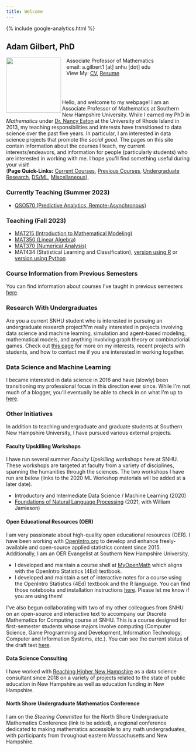 ```yaml
---
title: Welcome
---
```

<head><meta name="google-site-verification" content="lr62Arr9Q6oTjiKORylSFmyiwVnPL9PsQFJ3af-l7MY" />
{% include google-analytics.html %}
</head>

## Adam Gilbert, PhD

<img src="/SiteFiles/face.jpg" align="left" width=150>&nbsp; &nbsp;Associate Professor of Mathematics<br/>
&nbsp; &nbsp;email: a.gilbert1 [at] snhu [dot] edu <br/>
&nbsp; &nbsp;View My: [CV](https://drive.google.com/file/d/1MNpH4Z8H4rLJdybj7ntwOpgCtoPCQPg2/view?usp=sharing), <a href="https://agmath.github.io/SiteFiles/GilbertResume.html" title="Resume">Resume</a>

<br/><br/>

Hello, and welcome to my webpage! I am an Associate Professor of Mathematics at Southern New Hampshire University. While I earned my PhD in *Mathematics* under [Dr. Nancy Eaton](http://www.math.uri.edu/~eaton/) at the University of Rhode Island in 2013, my teaching responsibilities and interests have transitioned to data science over the past five years. In particular, I am interested in data science projects that promote the *social good*. The pages on this site contain information about the courses I teach, my current interests/endeavors, and information for people (particularly students) who are interested in working with me. I hope you'll find something useful during your visit!<br/>
(**Page Quick-Links:** [Current Courses](#currently-teaching), [Previous Courses](#course-information-from-previous-semesters), [Undergraduate Research](#research-with-undergraduates), [DS/ML](#data-science-and-machine-learning), [Miscellaneous](#other-initiatives)), 
  

### Currently Teaching (Summer 2023)

+ [QSO570 (Predictive Analytics, Remote-Asynchronous)](PredictiveAnalytics_Asynch.md)

### Teaching (Fall 2023)

+ [MAT215 (Introduction to Mathematical Modeling)](IntroModeling.md)
+ [MAT350 (Linear Algebra)](LinearAlgebra.md)
+ [MAT370 (Numerical Analysis)](NumericalAnalysis.md)
+ MAT434 (Statistical Learning and Classification), [version using R](ClassificationCourse.md) or [version using Python](ClassificationCourse_Python.md)

### Course Information from Previous Semesters

You can find information about courses I've taught in previous semesters [here](OldCourses.md).

### Research With Undergraduates

Are you a current SNHU student who is interested in pursuing an undergraduate research project?I'm really interested in projects involving data science and machine learning, simulation and agent-based modeling, mathematical models, and anything involving graph theory or combinatiorial games. Check out [this page](UGRmentor.md) for more on my interests, recent projects with students, and how to contact me if you are interested in working together.

### Data Science and Machine Learning

I became interested in data science in 2016 and have (slowly) been transitioning my professional focus in this direction ever since. While I'm not much of a blogger, you'll eventually be able to check in on what I'm up to [here](MyDSjourney.md).

### Other Initiatives

In addition to teaching undergraduate and graduate students at Southern New Hampshire University, I have pursued various external projects.

#### Faculty Upskilling Workshops

I have run several summer *Faculty Upskilling* workshops here at SNHU. These workshops are targeted at faculty from a variety of disciplines, spanning the humanities through the sciences. The two workshops I have run are below (links to the 2020 ML Workshop materials will be added at a later date).  
+  Introductory and Intermediate Data Science / Machine Learning (2020) 
+  [Foundations of Natural Language Processing](https://agmath.github.io/FacultyUpskilling/) (2021, with William Jamieson)

#### Open Educational Resources (OER)

I am very passionate about high-quality open educational resources (OER). I have been working with [OpenIntro.org](https://www.openintro.org/) to develop and enhance freely-available and open-source applied statistics content since 2015. Additionally, I am an OER Evangelist at Southern New Hampshire University.
+ I developed and maintain a course shell at [MyOpenMath](https://www.myopenmath.com/) which aligns with the OpenIntro Statistics (4Ed) textbook.
+ I developed and maintain a set of interactive notes for a course using the OpenIntro Statistics (4Ed) textbook and the R language. You can find those notebooks and installation instructions [here](https://github.com/agmath/AppliedStatsInteractive). Please let me know if you are using them!

I've also begun collaborating with two of my other colleagues from SNHU on an open-source and interactive text to accompany our Discrete Mathematics for Computing course at SNHU. This is a course designed for first-semester students whose majors involve computing (Computer Science, Game Programming and Development, Information Technology, Computer and Information Systems, etc.). You can see the current status of the draft text [here](https://agmath.github.io/DiscreteMathForComputing/output/html/frontmatter.html).

#### Data Science Consulting

I have worked with [Reaching Higher New Hampshire](https://reachinghighernh.org/) as a data science consultant since 2018 on a variety of projects related to the state of public education in New Hampshire as well as education funding in New Hampshire.

#### North Shore Undergraduate Mathematics Conference

I am on the *Steering Committee* for the North Shore Undergraduate Mathematics Conference (link to be added), a regional conference dedicated to making mathematics accessible to any math undergraduates, with participants from throughout eastern Massachusetts and New Hampshire.


